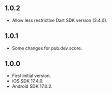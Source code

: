 ## 1.0.2

* Allow less restrictive Dart SDK version (3.4.0).

## 1.0.1

* Some changes for pub.dev score.

## 1.0.0

* First initial version.
* iOS SDK 17.4.0.
* Android SDK 17.0.2.
